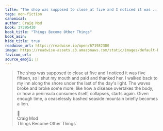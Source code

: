 ```yaml
---
title: "The shop was supposed to close at five and I noticed it was ..."
tags: non-fiction
canonical: 
author: Craig Mod
book: 37395430
book_title: "Things Become Other Things"
book_asin: 
hide_title: true
readwise_url: https://readwise.io/open/671982380
image: https://readwise-assets.s3.amazonaws.com/static/images/default-book-icon-5.25188386e520.png
favicon_url: 
source_emoji: 📕
---
```


> The shop was supposed to close at five and I noticed it was five fifteen, so I shut my mouth and paid and thanked her. I walked back to my inn along the shore under the last of the day's light. The waves broke and broke some more, like how a disease overtakes the body, or how a peninsula consumes itself, collapses, starts again. Given enough time, a ceaselessly bashed seaside mountain briefly becomes a lion.
> <div class="quoteback-footer"><div class="quoteback-avatar"><span class="mini-emoji"> 📕</span></div><div class="quoteback-metadata"><div class="metadata-inner"><span style="display:none">FROM:</span><div aria-label="Craig Mod" class="quoteback-author"> Craig Mod</div><div aria-label="Things Become Other Things" class="quoteback-title"> Things Become Other Things</div></div></div></div>